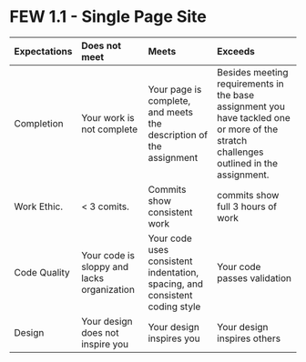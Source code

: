 # FEW 1.1 - Single Page Site

| Expectations | Does not meet | Meets                       | Exceeds                           |
|:-------------|:--------------|:----------------------------|:----------------------------------|
| Completion | Your work is not complete | Your page is complete, and meets the description of the assignment | Besides meeting requirements in the base assignment you have tackled one or more of the stratch challenges outlined in the assignment. |
| Work Ethic.  | < 3 comits.   | Commits show consistent work | commits show full 3 hours of work |
| Code Quality | Your code is sloppy and lacks organization | Your code uses consistent indentation, spacing, and consistent coding style | Your code passes validation |
| Design | Your design does not inspire you | Your design inspires you | Your design inspires others | 
